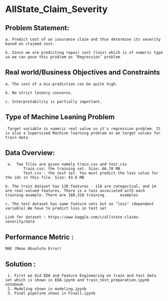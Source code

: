 # AllState_Claim_Severity

## Problem Statement:
    a. Predict cost of an insurance claim and thus determine its severity based on claimed cost.

    b. Since we are predicting repair cost (loss) which is of numeric type so we can pose this problem as ‘Regression’ problem
    
## Real world/Business Objectives and Constraints
    a. The cost of a mis-prediction can be quite high.

    b. No strict latency concerns.

    c. Interpretability is partially important.
    
## Type of Machine Leaning Problem

     Target variable is numeric real value so it's regression problem. It is also a Supervised Machine learning problem as we target values for train data
     
## Data Overview:
     a.  Two files are given namely train.csv and test.csv
            Train.csv: the training set. Size: 66.78 MB
            Test.csv - the test set. You must predict the loss value for the ids in this file. Size: 43.6 MB
            
    b. The train dataset has 130 features - 116 are categorical, and 14 are real-valued features. There is a loss associated with each training example. There are 188,318 training       examples
    
    c. The test dataset has same feature sets but no ‘loss’ (dependent variable).We have to predict loss in test set
    
    Link for dataset : https://www.kaggle.com/c/allstate-claims-severity/data

## Performance Metric :

    MAE (Mean Absolute Error)
    
## Solution :

     1. First we did EDA and Feature Engineering on train and test data set which is shown in EDA.ipynb and train_test_preparation.ipynb notebook
     2. Modeling shown in modeling.ipynb
     3. Final pipeline shows in Final1.ipynb

